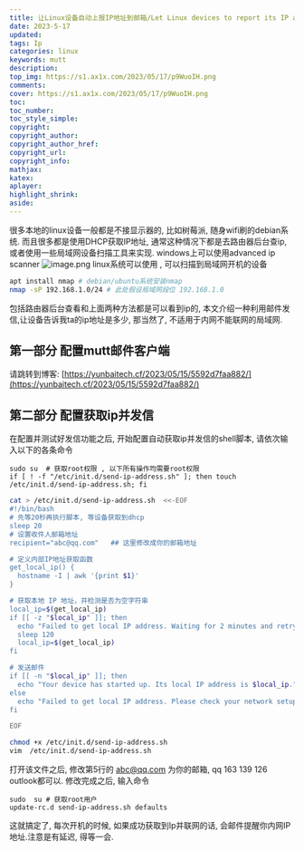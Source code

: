 ```yaml
---
title: 让Linux设备自动上报IP地址到邮箱/Let Linux devices to report its IP address via Email
date: 2023-5-17 
updated: 
tags: Ip
categories: linux
keywords: mutt
description:
top_img: https://s1.ax1x.com/2023/05/17/p9WuoIH.png
comments:
cover: https://s1.ax1x.com/2023/05/17/p9WuoIH.png
toc:
toc_number:
toc_style_simple:
copyright:
copyright_author:
copyright_author_href:
copyright_url:
copyright_info:
mathjax:
katex:
aplayer:
highlight_shrink:
aside:
---
```

很多本地的linux设备一般都是不接显示器的, 比如树莓派, 随身wifi刷的debian系统. 而且很多都是使用DHCP获取IP地址, 通常这种情况下都是去路由器后台查ip, 或者使用一些局域网设备扫描工具来实现.
windows上可以使用advanced ip scanner
 ![image.png](https://cdn.jsdelivr.net/gh/jth445600/picgo@master/小书匠/1684308473400.png)
linux系统可以使用 , 可以扫描到局域网开机的设备
```bash
apt install nmap # debian/ubuntu系统安装nmap
nmap -sP 192.168.1.0/24 # 此处假设局域网段位 192.168.1.0
```
包括路由器后台查看和上面两种方法都是可以看到ip的, 本文介绍一种利用邮件发信,让设备告诉我ta的ip地址是多少, 那当然了, 不适用于内网不能联网的局域网. 
## 第一部分 配置mutt邮件客户端
请跳转到博客: [https://yunbaitech.cf/2023/05/15/5592d7faa882/](https://yunbaitech.cf/2023/05/15/5592d7faa882/)
## 第二部分 配置获取ip并发信
在配置并测试好发信功能之后, 开始配置自动获取ip并发信的shell脚本,
请依次输入以下的各条命令
```shell
sudo su  # 获取root权限 , 以下所有操作均需要root权限
if [ ! -f "/etc/init.d/send-ip-address.sh" ]; then touch /etc/init.d/send-ip-address.sh; fi
```
```bash 
cat > /etc/init.d/send-ip-address.sh  <<-EOF
#!/bin/bash
# 先等20秒再执行脚本, 等设备获取到dhcp
sleep 20
# 设置收件人邮箱地址
recipient="abc@qq.com"   ## 这里修改成你的邮箱地址

# 定义内部IP地址获取函数
get_local_ip() {
  hostname -I | awk '{print $1}'
}

# 获取本地 IP 地址，并检测是否为空字符串
local_ip=$(get_local_ip)
if [[ -z "$local_ip" ]]; then
  echo "Failed to get local IP address. Waiting for 2 minutes and retrying..."
  sleep 120
  local_ip=$(get_local_ip)
fi

# 发送邮件
if [[ -n "$local_ip" ]]; then
  echo "Your device has started up. Its local IP address is $local_ip." | mutt -s "[Startup] Device IP Address" $recipient
else
  echo "Failed to get local IP address. Please check your network setup."
fi

EOF
```

```bash
chmod +x /etc/init.d/send-ip-address.sh
vim  /etc/init.d/send-ip-address.sh
```
打开该文件之后, 修改第5行的 abc@qq.com  为你的邮箱,  qq 163 139 126 outlook都可以.
修改完成之后, 输入命令
```shell
sudo  su # 获取root用户
update-rc.d send-ip-address.sh defaults
```
这就搞定了, 每次开机的时候, 如果成功获取到Ip并联网的话, 会邮件提醒你内网IP地址.注意是有延迟, 得等一会.
